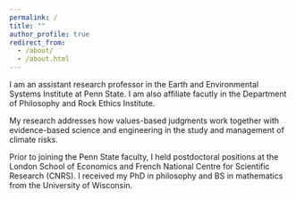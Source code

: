 ```yaml
---
permalink: /
title: ""
author_profile: true
redirect_from: 
  - /about/
  - /about.html
---
```


I am an assistant research professor in the Earth and Environmental Systems Institute at Penn State. I am also affiliate facutly in the Department of Philosophy and Rock Ethics Institute. 

My research addresses how values-based judgments work together with evidence-based science and engineering in the study and management of climate risks.

Prior to joining the Penn State faculty, I held postdoctoral positions at the London School of Economics and French National Centre for Scientific Research (CNRS). I received my PhD in philosophy and BS in mathematics from the University of Wisconsin. 